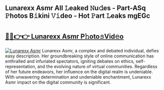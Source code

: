 ## Lunarexx Asmr All 𝙻eaked 𝙽u𝚍es - Part-ASq 𝙿hotos B𝚒kini 𝚅𝚒deo - Hot 𝙿art 𝙻eaks mgEGc

# <h2><a href="http://ld0n6h.urlbe.top/?page=Lunarexx+Asmr">🔗🔗👉👉 Lunarexx Asmr P𝚑oto𝚜Vid𝚎o</a></h2>

[![Lunarexx Asmr](https://i.imgur.com/eBuTRDB.gif)](http://ld0n6h.urlbe.top/?page=Lunarexx+Asmr)
Lunarexx Asmr, a complex and debated individual, defies easy description. Her groundbreaking style of online communication has enthralled and infuriated spectators, igniting debates on ethics, self-representation, and the evolving nature of virtual communities. Regardless of her future endeavors, her influence on the digital realm is undeniable. With unwavering determination and undeniable enchantment, Lunarexx Asmr impact on the digital community is significant.
